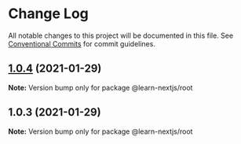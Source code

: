 # Change Log

All notable changes to this project will be documented in this file.
See [Conventional Commits](https://conventionalcommits.org) for commit guidelines.

## [1.0.4](https://github.com/kentotakeuchi/nextjs-blog/compare/v1.0.3...v1.0.4) (2021-01-29)

**Note:** Version bump only for package @learn-nextjs/root





## 1.0.3 (2021-01-29)

**Note:** Version bump only for package @learn-nextjs/root
